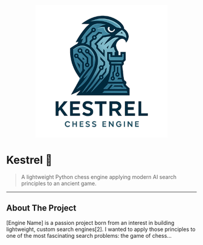 <div align="center">
  <img src="github-assets/kestrel_logo.png" alt="Kestrel Engine Logo" width="350"/>
</div>

# Kestrel 🦅

> A lightweight Python chess engine applying modern AI search principles to an ancient game.

---

## About The Project

[Engine Name] is a passion project born from an interest in building lightweight, custom search engines[2]. I wanted to apply those principles to one of the most fascinating search problems: the game of chess...

